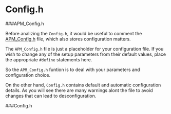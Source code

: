 # Config.h

###APM_Config.h

Before analizing the `Config.h`, it would be useful to comment the [APM_Config.h](https://github.com/diydrones/ardupilot/blob/master/APMrover2/APM_Config.h) file, which also stores configuration matters.

The `APM_Config.h` file is just a placeholder for your configuration file.  If you wish to change any of the setup parameters from their default values, place the appropriate `#define` statements here.

So the `APM_Config.h` funtion is to deal with your parameters and configuration choice.

On the other hand, `Config.h` contains default and automatic configuration details. As you will see there are many warnings alont the file to avoid changes that can lead to desconfiguration.

###Config.h



